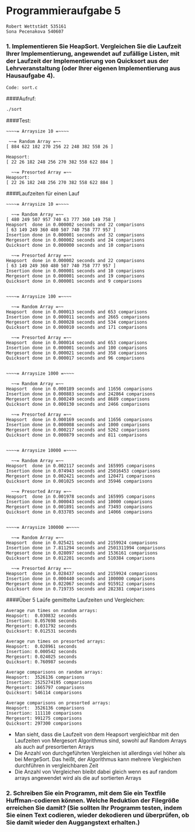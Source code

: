 # Programmieraufgabe 5
    Robert Wettstädt 535161
    Sona Pecenakova 540607

### 1. Implementieren Sie HeapSort. Vergleichen Sie die Laufzeit Ihrer Implementierung, angewendet auf zufällige Listen, mit der Laufzeit der Implementierung von Quicksort aus der Lehrveranstaltung (oder Ihrer eigenen Implementierung aus Hausaufgabe 4).
	Code: sort.c
	
####Aufruf:
```bash
./sort
```

####Test:
```
~~~~= Arraysize 10 =~~~~

 ~~= Random Array =~~
[ 884 622 182 270 256 22 248 382 558 26 ]

Heapsort:
[ 22 26 182 248 256 270 382 558 622 884 ]

  ~~= Presorted Array =~~
Heapsort:
[ 22 26 182 248 256 270 382 558 622 884 ]
```

####Laufzeiten für einen Lauf
```
~~~~= Arraysize 10 =~~~~

  ~~= Random Array =~~
[ 480 249 507 957 740 63 777 360 149 758 ]
Heapsort  done in 0.000002 seconds and 22 comparisons
[ 63 149 249 360 480 507 740 758 777 957 ]
Insertion done in 0.000001 seconds and 32 comparisons
Mergesort done in 0.000002 seconds and 24 comparisons
Quicksort done in 0.000000 seconds and 10 comparisons

  ~~= Presorted Array =~~
Heapsort  done in 0.000002 seconds and 22 comparisons
[ 63 149 249 360 480 507 740 758 777 957 ]
Insertion done in 0.000001 seconds and 10 comparisons
Mergesort done in 0.000001 seconds and 19 comparisons
Quicksort done in 0.000001 seconds and 9 comparisons


~~~~= Arraysize 100 =~~~~

  ~~= Random Array =~~
Heapsort  done in 0.000013 seconds and 653 comparisons
Insertion done in 0.000011 seconds and 2665 comparisons
Mergesort done in 0.000028 seconds and 534 comparisons
Quicksort done in 0.000010 seconds and 171 comparisons

  ~~= Presorted Array =~~
Heapsort  done in 0.000014 seconds and 653 comparisons
Insertion done in 0.000001 seconds and 100 comparisons
Mergesort done in 0.000021 seconds and 358 comparisons
Quicksort done in 0.000017 seconds and 96 comparisons


~~~~= Arraysize 1000 =~~~~

  ~~= Random Array =~~
Heapsort  done in 0.000189 seconds and 11656 comparisons
Insertion done in 0.000883 seconds and 242864 comparisons
Mergesort done in 0.000249 seconds and 8689 comparisons
Quicksort done in 0.000130 seconds and 2466 comparisons

  ~~= Presorted Array =~~
Heapsort  done in 0.000169 seconds and 11656 comparisons
Insertion done in 0.000008 seconds and 1000 comparisons
Mergesort done in 0.000217 seconds and 5262 comparisons
Quicksort done in 0.000879 seconds and 811 comparisons


~~~~= Arraysize 10000 =~~~~

  ~~= Random Array =~~
Heapsort  done in 0.002117 seconds and 165995 comparisons
Insertion done in 0.074943 seconds and 25016453 comparisons
Mergesort done in 0.002421 seconds and 120471 comparisons
Quicksort done in 0.001025 seconds and 35946 comparisons

  ~~= Presorted Array =~~
Heapsort  done in 0.001978 seconds and 165995 comparisons
Insertion done in 0.000043 seconds and 10000 comparisons
Mergesort done in 0.001891 seconds and 73493 comparisons
Quicksort done in 0.033785 seconds and 14066 comparisons


~~~~= Arraysize 100000 =~~~~

  ~~= Random Array =~~
Heapsort  done in 0.025421 seconds and 2159924 comparisons
Insertion done in 7.811294 seconds and 2501311994 comparisons
Mergesort done in 0.028097 seconds and 1536161 comparisons
Quicksort done in 0.012201 seconds and 510384 comparisons

  ~~= Presorted Array =~~
Heapsort  done in 0.028437 seconds and 2159924 comparisons
Insertion done in 0.000440 seconds and 100000 comparisons
Mergesort done in 0.022067 seconds and 915912 comparisons
Quicksort done in 0.719735 seconds and 282381 comparisons
```


####Über 5 Laüfe gemittelte Laufzeiten und Vergleichen:
```
Average run times on random arrays:
Heapsort:  0.030832 seconds
Insertion: 8.057698 seconds
Mergesort: 0.031792 seconds
Quicksort: 0.012531 seconds

Average run times on presorted arrays:
Heapsort:  0.028961 seconds
Insertion: 0.000542 seconds
Mergesort: 0.024025 seconds
Quicksort: 0.760987 seconds

Average comparisons on random arrays:
Heapsort:  3526136 comparisons
Insertion: 2525274195 comparisons
Mergesort: 1665797 comparisons
Quicksort: 546114 comparisons

Average comparisons on presorted arrays:
Heapsort:  3526136 comparisons
Insertion: 111110 comparisons
Mergesort: 991275 comparisons
Quicksort: 297300 comparisons
```

- Man sieht, dass die Laufzeit von dem Heapsort vergleichbar mit den Laufzeiten von Mergesort Algorithmus sind, sowohl auf Random Arrays als auch auf presortierten Arrays
- Die Anzahl von durchgeführten Vergleichen ist allerdings viel höher als bei MergeSort. Das heißt, der Algorithmus kann mehrere Vergleichen durchführen in vergleichbaren Zeit
- Die Anzahl von Vergleichen bleibt dabei gleich wenn es auf random arrays angewendet wird als die auf sortierten Arrays
 

### 2. Schreiben Sie ein Programm, mit dem Sie ein Textfile Huffman-codieren können. Welche Reduktion der Filegröße erreichen Sie damit? (Sie sollten Ihr Programm testen, indem Sie einen Text codieren, wieder dekodieren und überprüfen, ob Sie damit wieder den Auggangstext erhalten.)